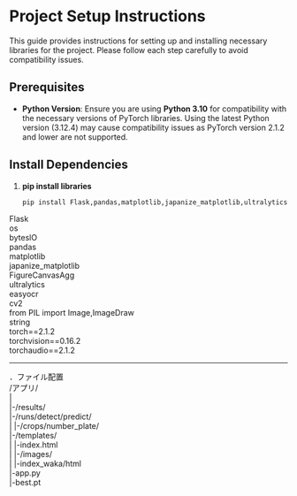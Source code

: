# Project Setup Instructions

This guide provides instructions for setting up and installing necessary libraries for the project. Please follow each step carefully to avoid compatibility issues.

## Prerequisites

- **Python Version**: Ensure you are using **Python 3.10** for compatibility with the necessary versions of PyTorch libraries. Using the latest Python version (3.12.4) may cause compatibility issues as PyTorch version 2.1.2 and lower are not supported.

## Install Dependencies

1. **pip install libraries**

   ```bash
   pip install Flask,pandas,matplotlib,japanize_matplotlib,ultralytics,easyocr,torch==2.1.2,torchvision==0.16.2,torchaudio==2.1.2
   ```
   
Flask  
os  
byteslO  
pandas  
matplotlib  
japanize_matplotlib  
FigureCanvasAgg  
ultralytics  
easyocr  
cv2  
from PIL import Image,ImageDraw  
string  
torch==2.1.2  
torchvision==0.16.2  
torchaudio==2.1.2  
__________________________________

．ファイル配置  
/アプリ/  
|    
|-/results/  
|-/runs/detect/predict/  
|   |-/crops/number_plate/  
|-/templates/  
|   |-index.html  
|   |-/images/  
|   |-index_waka/html  
|-app.py  
|-best.pt  



